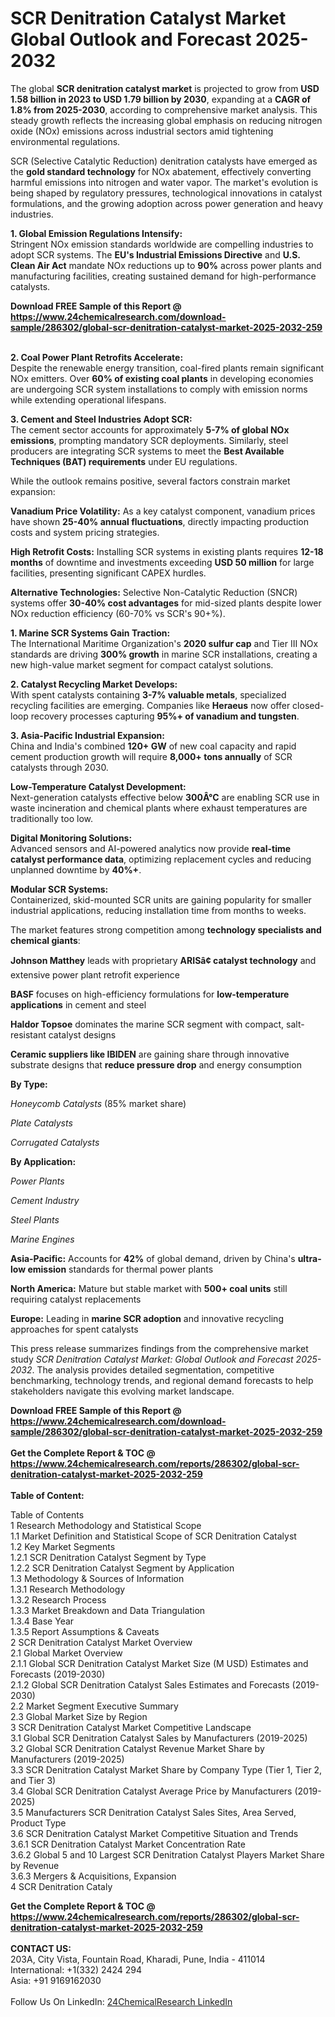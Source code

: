 <h1>SCR Denitration Catalyst Market Global Outlook and Forecast 2025-2032</h1><p>The global <strong>SCR denitration catalyst market</strong> is projected to grow from <strong>USD 1.58 billion in 2023 to USD 1.79 billion by 2030</strong>, expanding at a <strong>CAGR of 1.8% from 2025-2030</strong>, according to comprehensive market analysis. This steady growth reflects the increasing global emphasis on reducing nitrogen oxide (NOx) emissions across industrial sectors amid tightening environmental regulations.</p><p>SCR (Selective Catalytic Reduction) denitration catalysts have emerged as the <strong>gold standard technology</strong> for NOx abatement, effectively converting harmful emissions into nitrogen and water vapor. The market's evolution is being shaped by regulatory pressures, technological innovations in catalyst formulations, and the growing adoption across power generation and heavy industries.</p><p><strong>1. Global Emission Regulations Intensify:</strong><br>
Stringent NOx emission standards worldwide are compelling industries to adopt SCR systems. The <strong>EU's Industrial Emissions Directive</strong> and <strong>U.S. Clean Air Act</strong> mandate NOx reductions up to <strong>90%</strong> across power plants and manufacturing facilities, creating sustained demand for high-performance catalysts.</p><div><b>Download FREE Sample of this Report @ 
            <a href="https://www.24chemicalresearch.com/download-sample/286302/global-scr-denitration-catalyst-market-2025-2032-259">
            https://www.24chemicalresearch.com/download-sample/286302/global-scr-denitration-catalyst-market-2025-2032-259</a></b></div><br><p><strong>2. Coal Power Plant Retrofits Accelerate:</strong><br>
Despite the renewable energy transition, coal-fired plants remain significant NOx emitters. Over <strong>60% of existing coal plants</strong> in developing economies are undergoing SCR system installations to comply with emission norms while extending operational lifespans.</p><p><strong>3. Cement and Steel Industries Adopt SCR:</strong><br>
The cement sector accounts for approximately <strong>5-7% of global NOx emissions</strong>, prompting mandatory SCR deployments. Similarly, steel producers are integrating SCR systems to meet the <strong>Best Available Techniques (BAT) requirements</strong> under EU regulations.</p><p>While the outlook remains positive, several factors constrain market expansion:</p><p><strong>Vanadium Price Volatility:</strong> As a key catalyst component, vanadium prices have shown <strong>25-40% annual fluctuations</strong>, directly impacting production costs and system pricing strategies.</p><p><strong>High Retrofit Costs:</strong> Installing SCR systems in existing plants requires <strong>12-18 months</strong> of downtime and investments exceeding <strong>USD 50 million</strong> for large facilities, presenting significant CAPEX hurdles.</p><p><strong>Alternative Technologies:</strong> Selective Non-Catalytic Reduction (SNCR) systems offer <strong>30-40% cost advantages</strong> for mid-sized plants despite lower NOx reduction efficiency (60-70% vs SCR's 90+%).</p><p><strong>1. Marine SCR Systems Gain Traction:</strong><br>
The International Maritime Organization's <strong>2020 sulfur cap</strong> and Tier III NOx standards are driving <strong>300% growth</strong> in marine SCR installations, creating a new high-value market segment for compact catalyst solutions.</p><p><strong>2. Catalyst Recycling Market Develops:</strong><br>
With spent catalysts containing <strong>3-7% valuable metals</strong>, specialized recycling facilities are emerging. Companies like <strong>Heraeus</strong> now offer closed-loop recovery processes capturing <strong>95%+ of vanadium and tungsten</strong>.</p><p><strong>3. Asia-Pacific Industrial Expansion:</strong><br>
China and India's combined <strong>120+ GW</strong> of new coal capacity and rapid cement production growth will require <strong>8,000+ tons annually</strong> of SCR catalysts through 2030.</p><p><strong>Low-Temperature Catalyst Development:</strong><br>
	Next-generation catalysts effective below <strong>300Â°C</strong> are enabling SCR use in waste incineration and chemical plants where exhaust temperatures are traditionally too low.</p><p><strong>Digital Monitoring Solutions:</strong><br>
	Advanced sensors and AI-powered analytics now provide <strong>real-time catalyst performance data</strong>, optimizing replacement cycles and reducing unplanned downtime by <strong>40%+</strong>.</p><p><strong>Modular SCR Systems:</strong><br>
	Containerized, skid-mounted SCR units are gaining popularity for smaller industrial applications, reducing installation time from months to weeks.</p><p>The market features strong competition among <strong>technology specialists and chemical giants</strong>:</p><p><strong>Johnson Matthey</strong> leads with proprietary <strong>ARISâ¢ catalyst technology</strong> and extensive power plant retrofit experience</p><p><strong>BASF</strong> focuses on high-efficiency formulations for <strong>low-temperature applications</strong> in cement and steel</p><p><strong>Haldor Topsoe</strong> dominates the marine SCR segment with compact, salt-resistant catalyst designs</p><p><strong>Ceramic suppliers like IBIDEN</strong> are gaining share through innovative substrate designs that <strong>reduce pressure drop</strong> and energy consumption</p><p><strong>By Type:</strong></p><p><em>Honeycomb Catalysts</em> (85% market share)</p><p><em>Plate Catalysts</em></p><p><em>Corrugated Catalysts</em></p><p><strong>By Application:</strong></p><p><em>Power Plants</em></p><p><em>Cement Industry</em></p><p><em>Steel Plants</em></p><p><em>Marine Engines</em></p><p><strong>Asia-Pacific:</strong> Accounts for <strong>42%</strong> of global demand, driven by China's <strong>ultra-low emission</strong> standards for thermal power plants</p><p><strong>North America:</strong> Mature but stable market with <strong>500+ coal units</strong> still requiring catalyst replacements</p><p><strong>Europe:</strong> Leading in <strong>marine SCR adoption</strong> and innovative recycling approaches for spent catalysts</p><p>This press release summarizes findings from the comprehensive market study <em>SCR Denitration Catalyst Market: Global Outlook and Forecast 2025-2032</em>. The analysis provides detailed segmentation, competitive benchmarking, technology trends, and regional demand forecasts to help stakeholders navigate this evolving market landscape.</p><div><b>Download FREE Sample of this Report @ 
            <a href="https://www.24chemicalresearch.com/download-sample/286302/global-scr-denitration-catalyst-market-2025-2032-259">
            https://www.24chemicalresearch.com/download-sample/286302/global-scr-denitration-catalyst-market-2025-2032-259</a></b></div><br><div><b>Get the Complete Report & TOC @ 
            <a href="https://www.24chemicalresearch.com/reports/286302/global-scr-denitration-catalyst-market-2025-2032-259">
            https://www.24chemicalresearch.com/reports/286302/global-scr-denitration-catalyst-market-2025-2032-259</a></b></div><br>
            <b>Table of Content:</b><p>Table of Contents<br />
1 Research Methodology and Statistical Scope<br />
1.1 Market Definition and Statistical Scope of SCR Denitration Catalyst<br />
1.2 Key Market Segments<br />
1.2.1 SCR Denitration Catalyst Segment by Type<br />
1.2.2 SCR Denitration Catalyst Segment by Application<br />
1.3 Methodology & Sources of Information<br />
1.3.1 Research Methodology<br />
1.3.2 Research Process<br />
1.3.3 Market Breakdown and Data Triangulation<br />
1.3.4 Base Year<br />
1.3.5 Report Assumptions & Caveats<br />
2 SCR Denitration Catalyst Market Overview<br />
2.1 Global Market Overview<br />
2.1.1 Global SCR Denitration Catalyst Market Size (M USD) Estimates and Forecasts (2019-2030)<br />
2.1.2 Global SCR Denitration Catalyst Sales Estimates and Forecasts (2019-2030)<br />
2.2 Market Segment Executive Summary<br />
2.3 Global Market Size by Region<br />
3 SCR Denitration Catalyst Market Competitive Landscape<br />
3.1 Global SCR Denitration Catalyst Sales by Manufacturers (2019-2025)<br />
3.2 Global SCR Denitration Catalyst Revenue Market Share by Manufacturers (2019-2025)<br />
3.3 SCR Denitration Catalyst Market Share by Company Type (Tier 1, Tier 2, and Tier 3)<br />
3.4 Global SCR Denitration Catalyst Average Price by Manufacturers (2019-2025)<br />
3.5 Manufacturers SCR Denitration Catalyst Sales Sites, Area Served, Product Type<br />
3.6 SCR Denitration Catalyst Market Competitive Situation and Trends<br />
3.6.1 SCR Denitration Catalyst Market Concentration Rate<br />
3.6.2 Global 5 and 10 Largest SCR Denitration Catalyst Players Market Share by Revenue<br />
3.6.3 Mergers & Acquisitions, Expansion<br />
4 SCR Denitration Cataly</p><div><b>Get the Complete Report & TOC @ 
            <a href="https://www.24chemicalresearch.com/reports/286302/global-scr-denitration-catalyst-market-2025-2032-259">
            https://www.24chemicalresearch.com/reports/286302/global-scr-denitration-catalyst-market-2025-2032-259</a></b></div><br><b>CONTACT US:</b><br>
            203A, City Vista, Fountain Road, Kharadi, Pune, India - 411014<br>
            International: +1(332) 2424 294<br>
            Asia: +91 9169162030 <br><br>
            Follow Us On LinkedIn: <a href="https://www.linkedin.com/company/24chemicalresearch/">24ChemicalResearch LinkedIn</a>